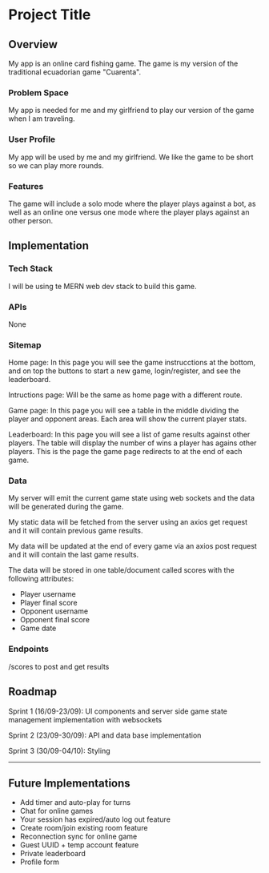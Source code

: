 # Project Title

## Overview

My app is an online card fishing game. The game is my version of the traditional ecuadorian game "Cuarenta".

### Problem Space

My app is needed for me and my girlfriend to play our version of the game when I am traveling.

### User Profile

My app will be used by me and my girlfriend. We like the game to be short so we can play more rounds.

### Features

The game will include a solo mode where the player plays against a bot, as well as an online one versus one mode where the player plays against an other person.

## Implementation

### Tech Stack

I will be using te MERN web dev stack to build this game.

### APIs

None

### Sitemap

Home page: In this page you will see the game instrucctions at the bottom, and on top the buttons to start a new game, login/register, and see the leaderboard.

Intructions page: Will be the same as home page with a different route.

Game page: In this page you will see a table in the middle dividing the player and opponent areas. Each area will show the current player stats.

Leaderboard: In this page you will see a list of game results against other players. The table will display the number of wins a player has agains other players. This is the page the game page redirects to at the end of each game.

### Data

My server will emit the current game state using web sockets and the data will be generated during the game.

My static data will be fetched from the server using an axios get request and it will contain previous game results.

My data will be updated at the end of every game via an axios post request and it will contain the last game results.

The data will be stored in one table/document called scores with the following attributes:

- Player username
- Player final score
- Opponent username
- Opponent final score
- Game date

### Endpoints

/scores to post and get results

## Roadmap

Sprint 1 (16/09-23/09): UI components and server side game state management implementation with websockets

Sprint 2 (23/09-30/09): API and data base implementation

Sprint 3 (30/09-04/10): Styling

---

## Future Implementations

- Add timer and auto-play for turns
- Chat for online games
- Your session has expired/auto log out feature
- Create room/join existing room feature
- Reconnection sync for online game
- Guest UUID + temp account feature
- Private leaderboard
- Profile form
